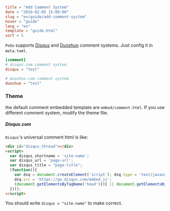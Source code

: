 ```toml
title = "Add Comment System"
date = "2016-02-05 15:00:00"
slug = "en/guide/add-comment-system"
hover = "guide"
lang = "en"
template = "guide.html"
sort = 5
```

`PoGo` supports [Disqus](#) and [Duoshuo](#) comment systems. Just config it in `meta.toml`.

```toml
[comment]
# disqus.com comment system
disqus = "test"

# duoshuo.com comment system
duoshuo = "test"
```

### Theme

the default comment embedded template are `embed/comment.html`. If you use different comment system, modify the theme file.

##### Disqus.com

`Disqus`'s universal comment html is like:

```html
<div id="disqus_thread"></div>
<script>
  var disqus_shortname = 'site-name';
  var disqus_url = 'page-url';
  var disqus_title = "page-title";
  (function(){
    var dsq = document.createElement('script'); dsq.type = 'text/javascript'; dsq.async = true;
    dsq.src = 'https://go.disqus.com/embed.js';
    (document.getElementsByTagName('head')[0] || document.getElementsByTagName('body')[0]).appendChild(dsq);
  })();
</script>
```

You should write `disqus = "site-name"` to make correct.

